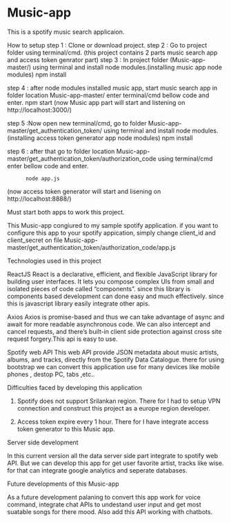 # Music-app
This is a spotify music search applicaion.

How to setup
step 1 : Clone or download project.
step 2 : Go to project folder using terminal/cmd.
(this project contains 2 parts music search app and access token genrator part)
step 3 : In project folder (Music-app-master/) using terminal and install node modules.(installing music app node modules)
         npm install 
         
step 4 : after node modules installed music app, start music search app in folder location Music-app-master/ enter terminal/cmd bellow code and enter. 
         npm start
(now Music app part will start and listening on http://localhost:3000/)

step 5 :Now open new terminal/cmd, go to folder Music-app-master/get_authentication_token/ using terminal and install node modules.(installing access token generator app node modules)
         npm install

step 6 : after that go to folder location Music-app-master/get_authentication_token/authorization_code using terminal/cmd enter bellow code and enter.
          
          node app.js
(now access token generator will start and lisening on http://localhost:8888/)

Must start both apps to work this project.


This Music-app congiured to my sample spotify application. if you want to configure this app to your spotify appication, simply change client_id and client_secret on file Music-app-master/get_authentication_token/authorization_code/app.js

Technologies used in this project

ReactJS
React is a declarative, efficient, and flexible JavaScript library for building user interfaces. It lets you compose complex UIs from small and isolated pieces of code called “components”. since this library is components based development can done easy and much effectively. since this is javascript library easily integrate other apis.

Axios
Axios is promise-based and thus we can take advantage of async and await for more readable asynchronous code. We can also intercept and cancel requests, and there’s built-in client side protection against cross site request forgery.This api is easy to use.

Spotify web API 
This web API provide JSON metadata about music artists, albums, and tracks, directly from the Spotify Data Catalogue. there for using bootstrap we can convert this application use for many devices like mobile phones , destop PC, tabs ,etc..


Difficulties faced by developing this application

1. Spotify does not support Srilankan region.
   There for I had to setup VPN connection and construct this project as a europe region developer.

2. Access token expire every 1 hour.
   There for I have integrate access token generator to this Music app.
   
Server side development

 In this current version all the data server side part integrate to spotify web API. But we can develop this app for get user favorite artist, tracks like wise. for that can integrate google analytics and seperate databases.
 
Future developments of this Music-app

 As a future development palaning to convert this app work for voice command, integrate chat APIs to undestand user input and get most suatable songs for there mood. Also add this API working with chatbots.



